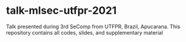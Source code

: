 # talk-mlsec-utfpr-2021
Talk presented during 3rd SeComp from UTFPR, Brazil, Apucarana. This repository contains all codes, slides, and supplementary material 

